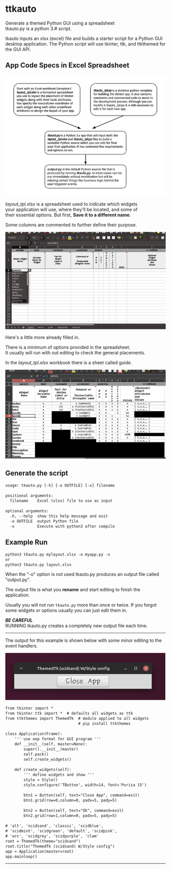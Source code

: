 # ttkauto
Generate a themed Python GUI using a spreadsheet  
tkauto.py is a python 3.# script.  

tkauto inputs an xlsx (excel) file and builds a starter script 
for a Python GUI desktop application. The Python script will use 
tkinter, ttk, and ttkthemed for the GUI API.
<br>

## App Code Specs in Excel Spreadsheet

![Spreadsheet](images/tkauto.jpg)

_layout\_tpl.xlsx_ is a spreadsheet used to indicate which widgets  
your application will use, where they'll be located, and some of  
their essential options. But first, __Save it to a different name__.

Some columns are commented to further define their purpose.

![Spreadsheet](images/layout5.png)

Here's a little more already filled in.

There is a minimum of options provided in the spreadsheet.  
It usually will run with out editing to check the general placements.  

In the _layout\_tpl.xlsx_ workbook there is a sheet called guide.  

![Spreadsheet](images/layout3.png)


## Generate the script

```
usage: tkauto.py [-h] [-o OUTFILE] [-x] filename

positional arguments:
  filename    Excel (xlsx) file to use as input

optional arguments:
  -h, --help  show this help message and exit
  -o OUTFILE  output Python file
  -x          Execute with python3 after compile

```

## Example Run

```
python3 tkauto.py mylayout.xlsx -o myapp.py -x
or
python3 tkauto.py layout.xlsx

```
When the "-o" option is not used tkauto.py produces an output file
called "output.py".

The output file is what you __rename__ and start editing to finish the application.  

Usually you will not run `tkauto.py` more than once or twice. If you forgot some widgets
or options usually you can just edit them in.

**_BE CAREFUL_**  
RUNNING tkauto.py creates a completely new output file each time.  

---

The output for this example is shown below with some minor editing to the event handlers.

![example GUI](images/basic.png)

```
from tkinter import *
from tkinter.ttk import *  # defaults all widgets as ttk
from ttkthemes import ThemedTk  # module applied to all widgets
                                # pip install ttkthemes

class Application(Frame):
    ''' use oop format for GUI program '''
    def __init__(self, master=None):
        super().__init__(master)
        self.pack()
        self.create_widgets()

    def create_widgets(self):
        ''' define widgets and show '''
        style = Style()
        style.configure('TButton', width=14, font='Purisa 15')

        btn1 = Button(self, text="Close App", command=exit)
        btn1.grid(row=0,column=0, padx=5, pady=5)

        btn2 = Button(self, text="Ok", command=exit)
        btn2.grid(row=1,column=0, padx=5, pady=5)

# 'alt', 'scidsand', 'classic', 'scidblue',
# 'scidmint', 'scidgreen', 'default', 'scidpink',
# 'arc', 'scidgrey', 'scidpurple', 'clam'
root = ThemedTk(theme="scidsand")
root.title("ThemedTk (scidsand) W/Style config")
app = Application(master=root)
app.mainloop()
```

---
